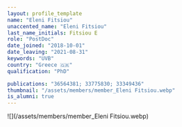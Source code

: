 ```yaml
---
layout: profile_template
name: "Eleni Fitsiou"
unaccented_name: "Eleni Fitsiou"
last_name_initials: Fitsiou E
role: "PostDoc"
date_joined: "2018-10-01"
date_leaving: "2021-08-31"
keywords: "UVB"
country: "Greece 🇬🇷"
qualification: "PhD"

publications: "36564381; 33775830; 33349436"
thumbnail: "/assets/members/member_Eleni Fitsiou.webp"
is_alumni: true
---
```


 ![](/assets/members/member_Eleni Fitsiou.webp)

 